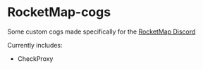 # RocketMap-cogs

Some custom cogs made specifically for the [RocketMap Discord](https://discord.gg/rocketmap)

Currently includes:
* CheckProxy
